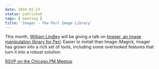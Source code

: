 ```yaml
---
date: 2016-02-23
status: published
tags: [ meeting ]
title: 'Imager - The Perl Image Library'
---
```


This month, [William Lindley](http://wlindley.com) will be giving a talk
on [Imager, an image manipulation library for
Perl](http://metacpan.org/pod/Imager). Easier to install than
Image::Magick, Imager has grown into a rich set of tools, including some
overlooked features that turn it into a robust solution.

[RSVP on the Chicago.PM Meetup](http://www.meetup.com/ChicagoPM/events/228490453/)
